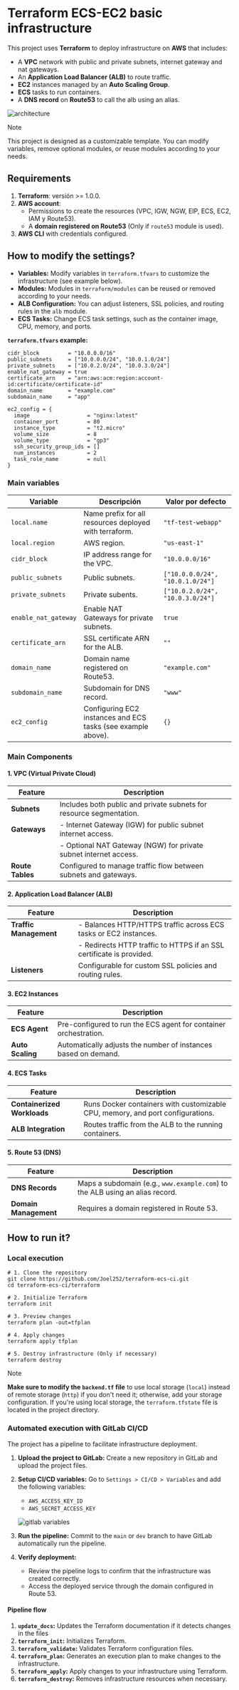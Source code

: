# Terraform ECS-EC2 basic infrastructure

This project uses **Terraform** to deploy infrastructure on **AWS** that includes:

- A **VPC** network with public and private subnets, internet gateway and nat gateways.
- An **Application Load Balancer (ALB)** to route traffic.
- **EC2** instances managed by an **Auto Scaling Group**.
- **ECS** tasks to run containers.
- A **DNS record** on **Route53** to call the alb using an alias.

![architecture](images/architecture.png)

> [!note]
> This project is designed as a customizable template. You can modify variables, remove optional modules, or reuse modules according to your needs.

## Requirements

1. **Terraform**: versión >= 1.0.0.
2. **AWS account**:
    - Permissions to create the resources (VPC, IGW, NGW, EIP, ECS, EC2, IAM y Route53).
    - A **domain registered on Route53** (Only if `route53` module is used).
3. **AWS CLI** with credentials configured.

## How to modify the settings?

- **Variables:** Modify variables in `terraform.tfvars` to customize the infrastructure (see example below).
- **Modules:** Modules in `terraform/modules` can be reused or removed according to your needs.
- **ALB Configuration:** You can adjust listeners, SSL policies, and routing rules in the `alb` module.
- **ECS Tasks:** Change ECS task settings, such as the container image, CPU, memory, and ports.

**`terraform.tfvars` example:**

```hcl
cidr_block         = "10.0.0.0/16"
public_subnets     = ["10.0.0.0/24", "10.0.1.0/24"]
private_subnets    = ["10.0.2.0/24", "10.0.3.0/24"]
enable_nat_gateway = true
certificate_arn    = "arn:aws:acm:region:account-id:certificate/certificate-id"
domain_name        = "example.com"
subdomain_name     = "app"

ec2_config = {
  image                  = "nginx:latest"
  container_port         = 80
  instance_type          = "t2.micro"
  volume_size            = 8
  volume_type            = "gp3"
  ssh_security_group_ids = []
  num_instances          = 2
  task_role_name         = null
}
```

### Main variables

| Variable              | Descripción                                                   | Valor por defecto                |
|-----------------------|---------------------------------------------------------------|----------------------------------|
| `local.name`          | Name prefix for all resources deployed with terraform.        | `"tf-test-webapp"`               |
| `local.region`        | AWS region.                                                   | `"us-east-1"`                    |
| `cidr_block`          | IP address range for the VPC.                                 | `"10.0.0.0/16"`                  |
| `public_subnets`      | Public subnets.                                               | `["10.0.0.0/24", "10.0.1.0/24"]` |
| `private_subnets`     | Private subents.                                              | `["10.0.2.0/24", "10.0.3.0/24"]` |
| `enable_nat_gateway`  | Enable NAT Gateways for private subnets.                      | `true`                           |
| `certificate_arn`     | SSL certificate ARN for the ALB.                              | `""`                             |
| `domain_name`         | Domain name registered on Route53.                            | `"example.com"`                  |
| `subdomain_name`      | Subdomain for DNS record.                                     | `"www"`                          |
| `ec2_config`          | Configuring EC2 instances and ECS tasks (see example above).  | `{}`                             |

### Main Components

#### 1. **VPC (Virtual Private Cloud)**

| **Feature**       | **Description**                                                                 |
|--------------------|---------------------------------------------------------------------------------|
| **Subnets**        | Includes both public and private subnets for resource segmentation.            |
| **Gateways**       | - Internet Gateway (IGW) for public subnet internet access.                    |
|                    | - Optional NAT Gateway (NGW) for private subnet internet access.               |
| **Route Tables**   | Configured to manage traffic flow between subnets and gateways.                |

#### 2. **Application Load Balancer (ALB)**

| **Feature**       | **Description**                                                                 |
|--------------------|---------------------------------------------------------------------------------|
| **Traffic Management** | - Balances HTTP/HTTPS traffic across ECS tasks or EC2 instances.           |
|                    | - Redirects HTTP traffic to HTTPS if an SSL certificate is provided.           |
| **Listeners**      | Configurable for custom SSL policies and routing rules.                        |

#### 3. **EC2 Instances**

| **Feature**       | **Description**                                                                 |
|--------------------|---------------------------------------------------------------------------------|
| **ECS Agent**      | Pre-configured to run the ECS agent for container orchestration.               |
| **Auto Scaling**   | Automatically adjusts the number of instances based on demand.                 |

#### 4. **ECS Tasks**

| **Feature**       | **Description**                                                                 |
|--------------------|---------------------------------------------------------------------------------|
| **Containerized Workloads** | Runs Docker containers with customizable CPU, memory, and port configurations. |
| **ALB Integration** | Routes traffic from the ALB to the running containers.                        |

#### 5. **Route 53 (DNS)**

| **Feature**       | **Description**                                                                 |
|--------------------|---------------------------------------------------------------------------------|
| **DNS Records**    | Maps a subdomain (e.g., `www.example.com`) to the ALB using an alias record.   |
| **Domain Management** | Requires a domain registered in Route 53.                                   |

## How to run it?

### Local execution

```shell
# 1. Clone the repository
git clone https://github.com/Joel252/terraform-ecs-ci.git
cd terraform-ecs-ci/terraform

# 2. Initialize Terraform
terraform init

# 3. Preview changes
terraform plan -out=tfplan

# 4. Apply changes
terraform apply tfplan

# 5. Destroy infrastructure (Only if necessary)
terraform destroy
```

> [!note]
> **Make sure to modify the `backend.tf` file** to use local storage (`local`) instead of remote storage (`http`) if you don't need it; otherwise, add your storage configuration. If you're using local storage, the `terraform.tfstate` file is located in the project directory.

### Automated execution with GitLab CI/CD

The project has a pipeline to facilitate infrastructure deployment.

1. **Upload the project to GitLab:** Create a new repository in GitLab and upload the project files.
2. **Setup CI/CD variables:** Go to `Settings > CI/CD > Variables` and add the following variables:
    - `AWS_ACCESS_KEY_ID`
    - `AWS_SECRET_ACCESS_KEY`

    ![gitlab variables](images/variables.png)
3. **Run the pipeline:** Commit to the `main` or `dev` branch to have GitLab automatically run the pipeline.
4. **Verify deployment:**

    - Review the pipeline logs to confirm that the infrastructure was created correctly.
    - Access the deployed service through the domain configured in Route 53.

#### Pipeline flow

1. **`update_docs`:** Updates the Terraform documentation if it detects changes in the files
2. **`terraform_init`:** Initializes Terraform.
3. **`terraform_validate`:** Validates Terraform configuration files.
4. **`terraform_plan`:** Generates an execution plan to make changes to the infrastructure.
5. **`terraform_apply`:** Apply changes to your infrastructure using Terraform.
6. **`terraform_destroy`:** Removes infrastructure resources when necessary.
